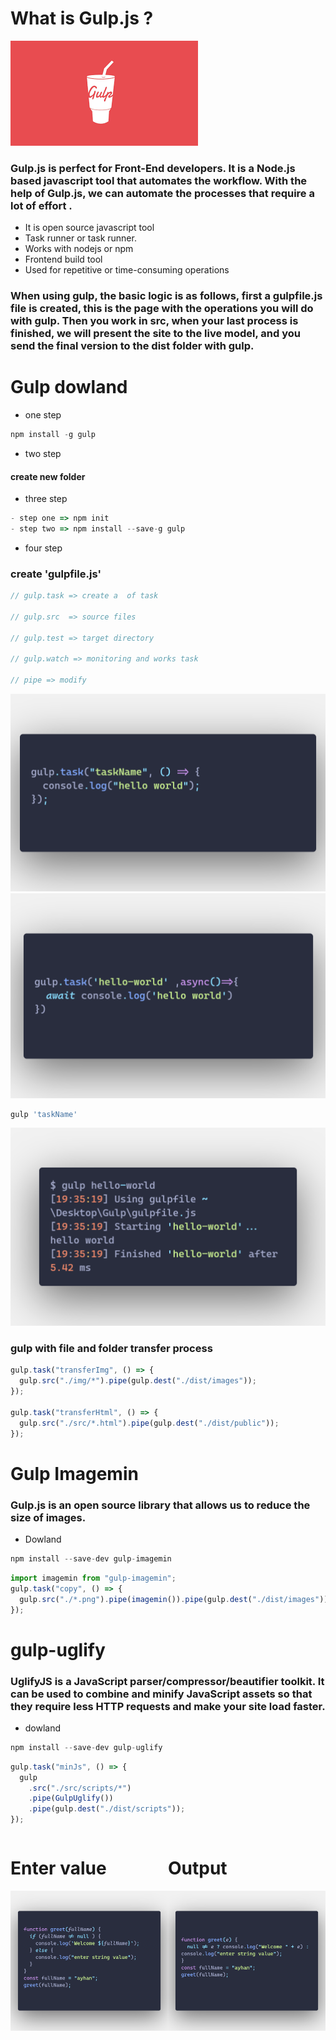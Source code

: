 # What is Gulp.js ?

![img](./dist/images/download.png)

### Gulp.js is perfect for Front-End developers. It is a Node.js based javascript tool that automates the workflow. With the help of Gulp.js, we can automate the processes that require a lot of effort .

- It is open source javascript tool
- Task runner or task runner.
- Works with nodejs or npm
- Frontend build tool
- Used for repetitive or time-consuming operations

### When using gulp, the basic logic is as follows, first a gulpfile.js file is created, this is the page with the operations you will do with gulp. Then you work in src, when your last process is finished, we will present the site to the live model, and you send the final version to the dist folder with gulp.

# Gulp dowland

- one step

```js
npm install -g gulp
```

- two step

#### create new folder

- three step

```jsx
- step one => npm init
- step two => npm install --save-g gulp
```

- four step

### create 'gulpfile.js'

```jsx
// gulp.task => create a  of task

// gulp.src  => source files

// gulp.test => target directory

// gulp.watch => monitoring and works task

// pipe => modify
```

![img](/dist/images/task.png)
![img](/dist/images/img-1.png)

```js
gulp 'taskName'
```

![img](/dist/images/img-2.png)

### gulp with file and folder transfer process

```js
gulp.task("transferImg", () => {
  gulp.src("./img/*").pipe(gulp.dest("./dist/images"));
});

gulp.task("transferHtml", () => {
  gulp.src("./src/*.html").pipe(gulp.dest("./dist/public"));
});
```

# Gulp Imagemin

### Gulp.js is an open source library that allows us to reduce the size of images.

- Dowland

```js
npm install --save-dev gulp-imagemin
```

```js
import imagemin from "gulp-imagemin";
gulp.task("copy", () => {
  gulp.src("./*.png").pipe(imagemin()).pipe(gulp.dest("./dist/images"));
});
```

# gulp-uglify

### UglifyJS is a JavaScript parser/compressor/beautifier toolkit. It can be used to combine and minify JavaScript assets so that they require less HTTP requests and make your site load faster.

- dowland

```js
npm install --save-dev gulp-uglify
```

```js
gulp.task("minJs", () => {
  gulp
    .src("./src/scripts/*")
    .pipe(GulpUglify())
    .pipe(gulp.dest("./dist/scripts"));
});
```

<div style="display: flex;">
 <div style="width:50%">
   <h1>Enter value</h1>
  <img src="./dist/images/JSenter.png" alt="" width="100%"></div>
 <div style="width:50%">
   <h1>Output</h1>
  <img src="./dist/images/JSout.png" alt="" width="100%"></div>
</div>


# 



